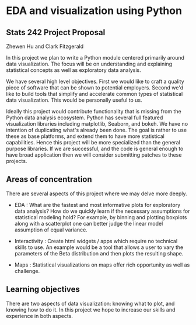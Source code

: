 # EDA and visualization using Python

## Stats 242 Project Proposal

Zhewen Hu and Clark Fitzgerald

In this project we plan to write a Python module centered primarily around
data visualization. The focus will be on understanding and explaining
statistical concepts as well as exploratory data analysis.

We have several high level objectives. First we would like to craft
a quality piece of software that can be shown to potential employers.
Second we'd like to build tools that simplify and accelerate common types
of statistical data visualization. This would be personally useful to us.

Ideally this project would contribute functionality that is missing from the Python data
analysis ecosystem. Python has several full featured visualization
libraries including matplotlib, Seaborn, and bokeh. We have no intention of
duplicating what's already been done. The goal is rather to use these as
base platforms, and extend them to have more statistical capabilities.
Hence this project will be more specialized than the general purpose
libraries.
If we are successful, and the code is general enough to have broad
application
then we will consider submitting patches to these projects.

## Areas of concentration

There are several aspects of this project where we may delve more deeply.

- EDA : What are the fastest and most informative plots for exploratory
  data analysis? How do we quickly learn if the necessary assumptions for
statistical modeling hold? For example, by binning and plotting boxplots along
with a scatterplot one can better judge the linear model assumption of
equal variance.

- Interactivity : Create html widgets / apps which require no technical
  skills to use. An example would be a tool that allows a user to vary the
  parameters of the Beta distribution and then plots the resulting shape.

- Maps : Statistical visualizations on maps offer rich opportunity as well
  as challenge.

## Learning objectives

There are two aspects of data visualization: knowing what to plot, and
knowing how to do it. In this project we hope to increase our skills and
experience in both aspects.
